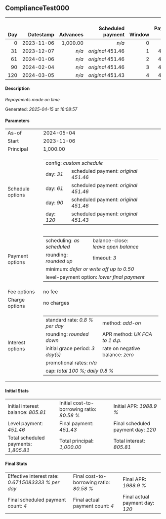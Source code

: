 <h2>ComplianceTest000</h2><table><thead style="vertical-align: bottom;"><th style="text-align: right;">Day</th><th style="text-align: right;">Datestamp</th><th style="text-align: right;">Advances</th><th style="text-align: right;">Scheduled payment</th><th style="text-align: right;">Window</th><th style="text-align: right;">Payment due</th><th style="text-align: right;">Actual payments</th><th style="text-align: right;">Generated payment</th><th style="text-align: right;">Net effect</th><th style="text-align: right;">Payment status</th><th style="text-align: right;">Balance status</th><th style="text-align: right;">Simple interest</th><th style="text-align: right;">New interest</th><th style="text-align: right;">New charges</th><th style="text-align: right;">Principal portion</th><th style="text-align: right;">Fee portion</th><th style="text-align: right;">Interest portion</th><th style="text-align: right;">Charges portion</th><th style="text-align: right;">Fee refund</th><th style="text-align: right;">Principal balance</th><th style="text-align: right;">Fee balance</th><th style="text-align: right;">Interest balance</th><th style="text-align: right;">Charges balance</th><th style="text-align: right;">Settlement figure</th><th style="text-align: right;">Fee refund if&nbsp;settled</th></thead><tr style="text-align: right;"><td class="ci00">0</td><td class="ci01" style="white-space: nowrap;">2023-11-06</td><td class="ci02">1,000.00</td><td class="ci03" style="white-space: nowrap;"><i>n/a<i></td><td class="ci04">0</td><td class="ci05">0.00</td><td class="ci06"><i>n/a</i></td><td class="ci07"><i>n/a</i></td><td class="ci08">0.00</td><td class="ci09"><i>none&nbsp;scheduled</i></td><td class="ci10">open</td><td class="ci13">0.0000</td><td class="ci14">0.0000</td><td class="ci15"><i>n/a</i></td><td class="ci16">0.00</td><td class="ci17">0.00</td><td class="ci18">0.00</td><td class="ci19">0.00</td><td class="ci20">0.00</td><td class="ci21">1,000.00</td><td class="ci22">0.00</td><td class="ci23">805.8100</td><td class="ci24">0.00</td><td class="ci25">1,000.00</td><td class="ci26">0.00</td></tr><tr style="text-align: right;"><td class="ci00">31</td><td class="ci01" style="white-space: nowrap;">2023-12-07</td><td class="ci02"><i>n/a</i></td><td class="ci03" style="white-space: nowrap;"><i>original</i> 451.46</td><td class="ci04">1</td><td class="ci05">451.46</td><td class="ci06"><i>confirmed</i>&nbsp;451.46</td><td class="ci07"><i>n/a</i></td><td class="ci08">451.46</td><td class="ci09"><i>payment&nbsp;made</i></td><td class="ci10">open</td><td class="ci13">248.0000</td><td class="ci14">0.0000</td><td class="ci15"><i>n/a</i></td><td class="ci16">0.00</td><td class="ci17">0.00</td><td class="ci18">451.46</td><td class="ci19">0.00</td><td class="ci20">0.00</td><td class="ci21">1,000.00</td><td class="ci22">0.00</td><td class="ci23">354.3500</td><td class="ci24">0.00</td><td class="ci25">796.54</td><td class="ci26">0.00</td></tr><tr style="text-align: right;"><td class="ci00">61</td><td class="ci01" style="white-space: nowrap;">2024-01-06</td><td class="ci02"><i>n/a</i></td><td class="ci03" style="white-space: nowrap;"><i>original</i> 451.46</td><td class="ci04">2</td><td class="ci05">451.46</td><td class="ci06"><i>confirmed</i>&nbsp;451.46</td><td class="ci07"><i>n/a</i></td><td class="ci08">451.46</td><td class="ci09"><i>payment&nbsp;made</i></td><td class="ci10">open</td><td class="ci13">240.0000</td><td class="ci14">0.0000</td><td class="ci15"><i>n/a</i></td><td class="ci16">97.11</td><td class="ci17">0.00</td><td class="ci18">354.35</td><td class="ci19">0.00</td><td class="ci20">0.00</td><td class="ci21">902.89</td><td class="ci22">0.00</td><td class="ci23">0.0000</td><td class="ci24">0.00</td><td class="ci25">585.08</td><td class="ci26">0.00</td></tr><tr style="text-align: right;"><td class="ci00">90</td><td class="ci01" style="white-space: nowrap;">2024-02-04</td><td class="ci02"><i>n/a</i></td><td class="ci03" style="white-space: nowrap;"><i>original</i> 451.46</td><td class="ci04">3</td><td class="ci05">451.46</td><td class="ci06"><i>confirmed</i>&nbsp;451.46</td><td class="ci07"><i>n/a</i></td><td class="ci08">451.46</td><td class="ci09"><i>payment&nbsp;made</i></td><td class="ci10">open</td><td class="ci13">209.4705</td><td class="ci14">0.0000</td><td class="ci15"><i>n/a</i></td><td class="ci16">451.46</td><td class="ci17">0.00</td><td class="ci18">0.00</td><td class="ci19">0.00</td><td class="ci20">0.00</td><td class="ci21">451.43</td><td class="ci22">0.00</td><td class="ci23">0.0000</td><td class="ci24">0.00</td><td class="ci25">343.09</td><td class="ci26">0.00</td></tr><tr style="text-align: right;"><td class="ci00">120</td><td class="ci01" style="white-space: nowrap;">2024-03-05</td><td class="ci02"><i>n/a</i></td><td class="ci03" style="white-space: nowrap;"><i>original</i> 451.43</td><td class="ci04">4</td><td class="ci05">451.43</td><td class="ci06"><i>confirmed</i>&nbsp;451.43</td><td class="ci07"><i>n/a</i></td><td class="ci08">451.43</td><td class="ci09"><i>payment&nbsp;made</i></td><td class="ci10">closed</td><td class="ci13">108.3432</td><td class="ci14">0.0000</td><td class="ci15"><i>n/a</i></td><td class="ci16">451.43</td><td class="ci17">0.00</td><td class="ci18">0.00</td><td class="ci19">0.00</td><td class="ci20">0.00</td><td class="ci21">0.00</td><td class="ci22">0.00</td><td class="ci23">0.0000</td><td class="ci24">0.00</td><td class="ci25">0.00</td><td class="ci26">0.00</td></tr></table><p><h4>Description</h4><i>Repayments made on time</i></p><p>Generated: <i>2025-04-15 at 16:08:57</i></p><h4>Parameters</h4><table><tr><td>As-of</td><td>2024-05-04</td></tr><tr><td>Start</td><td>2023-11-06</td></tr><tr><td>Principal</td><td>1,000.00</td></tr><tr><td>Schedule options</td><td><table><tr><td colspan="2">config: <i>custom schedule</i></td></tr><tr><td>day: <i>31</i></td><td>scheduled payment: <i><i>original</i> 451.46</i></td></tr><tr><td>day: <i>61</i></td><td>scheduled payment: <i><i>original</i> 451.46</i></td></tr><tr><td>day: <i>90</i></td><td>scheduled payment: <i><i>original</i> 451.46</i></td></tr><tr><td>day: <i>120</i></td><td>scheduled payment: <i><i>original</i> 451.43</i></td></tr></table></td></tr><tr><td>Payment options</td><td><table><tr><td>scheduling: <i>as scheduled</i></td><td>balance-close: <i>leave&nbsp;open&nbsp;balance</i></td></tr><tr><td>rounding: <i>rounded up</i></td><td>timeout: <i>3</i></td></tr><tr><td colspan='2'>minimum: <i>defer&nbsp;or&nbsp;write&nbsp;off&nbsp;up&nbsp;to&nbsp;0.50</i></td></tr><tr><td colspan='2'>level-payment option: <i>lower&nbsp;final&nbsp;payment</i></td></tr></table></td></tr><tr><td>Fee options</td><td>no fee</td></tr><tr><td>Charge options</td><td>no charges</td></tr><tr><td>Interest options</td><td><table><tr><td>standard rate: <i>0.8 % per day</i></td><td>method: <i>add-on</i></td></tr><tr><td>rounding: <i>rounded down</i></td><td>APR method: <i>UK FCA to 1 d.p.</i></td></tr><tr><td>initial grace period: <i>3 day(s)</i></td><td>rate on negative balance: <i>zero</i></td></tr><tr><td colspan="2">promotional rates: <i><i>n/a</i></i></td></tr><tr><td colspan="2">cap: <i>total 100 %; daily 0.8 %</td></tr></table></td></tr></table><h4>Initial Stats</h4><table><tr><td>Initial interest balance: <i>805.81</i></td><td>Initial cost-to-borrowing ratio: <i>80.58 %</i></td><td>Initial APR: <i>1988.9 %</i></td></tr><tr><td>Level payment: <i>451.46</i></td><td>Final payment: <i>451.43</i></td><td>Final scheduled payment day: <i>120</i></td></tr><tr><td>Total scheduled payments: <i>1,805.81</i></td><td>Total principal: <i>1,000.00</i></td><td>Total interest: <i>805.81</i></td></tr></table><h4>Final Stats</h4><table><tr><td>Effective interest rate: <i>0.6715083333 % per day</i></td><td>Final cost-to-borrowing ratio: <i>80.58 %</i></td><td>Final APR: <i>1988.9 %</i></td></tr><tr><td>Final scheduled payment count: <i>4</i></td><td>Final actual payment count: <i>4</i></td><td>Final actual payment day: <i>120</i></td></tr></table>